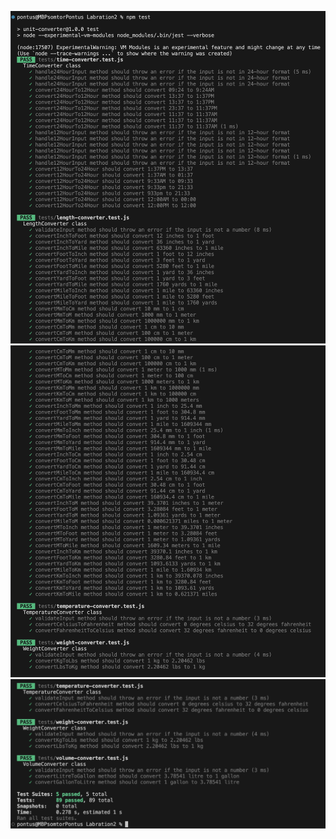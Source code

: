 ![test report part 1](images/test-part1.png "image of test report 1")
![test report part 2](images/test-part2.png "image of test report 2")
![test report part 3](images/test-part3.png "image of test report 3")
